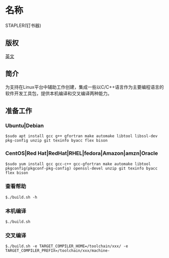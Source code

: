 # 名称

STAPLER(钉书器)

## 版权

[英文](LICENSE)

## 简介

为支持在Linux平台中辅助工作创建，集成一些以C/C++语言作为主要编程语言的软件开发工具包，提供本机编译和交叉编译两种能力。


## 准备工作

### Ubuntu|Debian
```
$sudo apt install gcc g++ gfortran make automake libtool libssl-dev pkg-config unzip git texinfo byacc flex bison 
```

### CentOS|Red Hat|RedHat|RHEL|fedora|Amazon|amzn|Oracle
```
$sudo yum install gcc gcc-c++ gcc-gfortran make automake libtool pkgconfig(pkgconf-pkg-config) openssl-devel unzip git texinfo byacc flex bison
```

### 查看帮助
```
$./build.sh -h
```

### 本机编译
```
$./build.sh 
```

### 交叉编译
```
$./build.sh -e TARGET_COMPILER_HOME=/toolchain/xxx/ -e TARGET_COMPILER_PREFIX=/toolchain/xxx/machine-
```